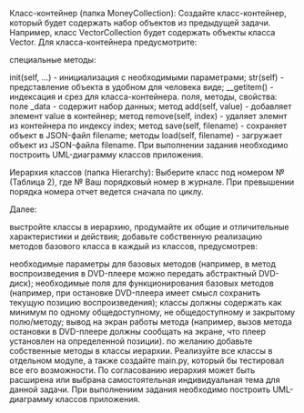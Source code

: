 Класс-контейнер (папка MoneyCollection):
Создайте класс-контейнер, который будет содержать набор объектов из предыдущей задачи. Например, класс VectorCollection будет содержать объекты класса Vector. Для класса-контейнера предусмотрите:

специальные методы:

init(self, ...) - инициализация с необходимыми параметрами;
str(self) - представление объекта в удобном для человека виде;
__getitem() - индексация и срез для класса-контейнера. поля, методы, свойства:
поле _data - содержит набор данных;
метод add(self, value) - добавляет элемент value в контейнер;
метод remove(self, index) - удаляет элемнт из контейнера по индексу index;
метод save(self, filename) - сохраняет объект в JSON-файл filename;
методы load(self, filename) - загружает объект из JSON-файла filename.
При выполнении задания необходимо построить UML-диаграмму классов приложения.

Иерархия классов (папка Hierarchy):
Выберите класс под номером № (Таблица 2), где № Ваш порядковый номер в журнале. При превышении порядка номера отчет ведется сначала по циклу.

Далее:

выстройте классы в иерархию, продумайте их общие и отличительные характеристики и действия; добавьте собственную реализацию методов базового класса в каждый из классов, предусмотрев:

необходимые параметры для базовых методов (например, в метод воспроизведения в DVD-плеере можно передать абстрактный DVD-диск);
необходимые поля для функционирования базовых методов (например, при остановке DVD-плеера имеет смысл сохранить текущую позицию воспроизведения); классы должны содержать как минимум по одному общедоступному, не общедоступному и закрытому полю/методу;
вывод на экран работы метода (например, вызов метода остановки в DVD-плеере должны сообщать на экране, что плеер установлен на определенной позиции). по желанию добавьте собственные методы в классы иерархии.
Реализуйте все классы в отдельном модуле, а также создайте main.py, который бы тестировал все его возможности. По согласованию иерархия может быть расширена или выбрана самостоятельная индивидуальная тема для данной задачи. При выполнениим задания необходимо построить UML-диаграмму классов приложения.
